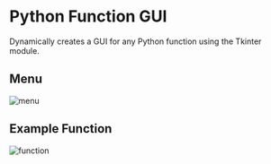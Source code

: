 # Python Function GUI

Dynamically creates a GUI for any Python function using the Tkinter module.

## Menu

![menu](https://i.imgur.com/xD6DW3l.jpg)

## Example Function

![function](https://i.imgur.com/vfz74Yy.jpg)

